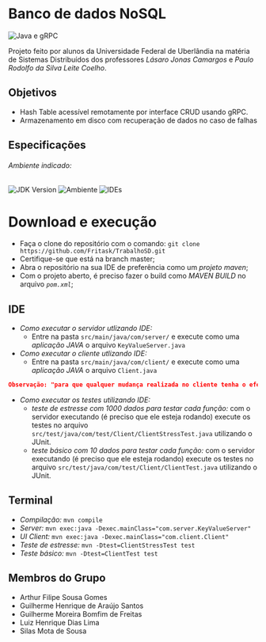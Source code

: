 # Banco de dados NoSQL

![Java e gRPC](https://img.shields.io/badge/JAVA-gRPC-yellow)

Projeto feito por alunos da Universidade Federal de Uberlândia na matéria de Sistemas Distribuídos dos professores *Lásaro Jonas Camargos* e *Paulo Rodolfo da Silva Leite Coelho*.

## Objetivos

- Hash Table acessível remotamente por interface CRUD usando gRPC.
- Armazenamento em disco com recuperação de dados no caso de falhas

## Especificações

###### Ambiente indicado:

![JDK Version](https://img.shields.io/badge/openjdk-v11.0.9.1-orange)
![Ambiente](https://img.shields.io/badge/Ambiente%20utilizado-Linux%20Ubuntu-blue)
![IDEs](https://img.shields.io/badge/Eclipse-IntelliJ-red)

# Download e execução

- Faça o clone do repositório com o comando: `git clone https://github.com/Fritask/TrabalhoSD.git`
- Certifique-se que está na branch master;
- Abra o repositório na sua IDE de preferência como um *projeto maven*;
- Com o projeto aberto, é preciso fazer o build como *MAVEN BUILD* no arquivo *`pom.xml`*;
## IDE
- *Como executar o servidor utlizando IDE:*
    - Entre na pasta `src/main/java/com/server/` e execute como uma *aplicação JAVA* o arquivo `KeyValueServer.java`
- *Como executar o cliente utlizando IDE:*
    - Entre na pasta `src/main/java/com/client/` e execute como uma *aplicação JAVA* o arquivo `Client.java`
````JSON
Observação: "para que qualquer mudança realizada no cliente tenha o efeito desejado, compilar todo o código novamente."
````

- *Como executar os testes utilizando IDE:*
    - *teste de estresse com 1000 dados para testar cada função:* com o servidor executando (é preciso que ele esteja rodando) execute os testes no arquivo `src/test/java/com/test/Client/ClientStressTest.java` utilizando o JUnit.
    - *teste básico com 10 dados para testar cada função:* com o servidor executando (é preciso que ele esteja rodando) execute os testes no arquivo `src/test/java/com/test/Client/ClientTest.java` utilizando o JUnit.
## Terminal
- *Compilação:* `mvn compile`
- *Server:* `mvn exec:java -Dexec.mainClass="com.server.KeyValueServer"`
- *UI Client:* `mvn exec:java -Dexec.mainClass="com.client.Client"`
- *Teste de estresse:* `mvn -Dtest=ClientStressTest test`  
- *Teste básico:* `mvn -Dtest=ClientTest test`

## Membros do Grupo

- Arthur Filipe Sousa Gomes
- Guilherme Henrique de Araújo Santos
- Guilherme Moreira Bomfim de Freitas
- Luiz Henrique Dias Lima
- Silas Mota de Sousa
